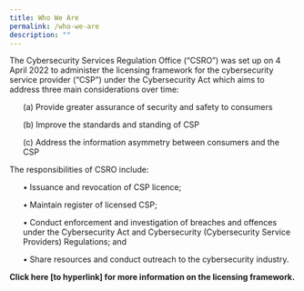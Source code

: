 ```yaml
---
title: Who We Are
permalink: /who-we-are
description: ""
---
```

The Cybersecurity Services Regulation Office (“CSRO”) was set up on 4 April 2022 to administer the licensing framework for the cybersecurity service provider (“CSP”) under the Cybersecurity Act which aims to address three main considerations over time:
<ol>(a)	Provide greater assurance of security and safety to consumers</ol>
<ol>(b)	Improve the standards and standing of CSP</ol>
<ol>(c)	Address the information asymmetry between consumers and the CSP</ol>

The responsibilities of CSRO include:
<ol>•	Issuance and revocation of CSP licence;</ol> 
<ol>•	Maintain register of licensed CSP;</ol>
<ol>•	Conduct enforcement and investigation of breaches and offences under the Cybersecurity Act and Cybersecurity (Cybersecurity Service Providers) Regulations; and</ol>
<ol>•	Share resources and conduct outreach to the cybersecurity industry.</ol>


<b>Click here [to hyperlink] for more information on the licensing framework.</b>